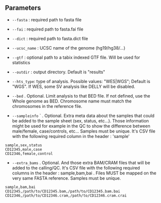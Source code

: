 ## Parameters
* `--fasta` : required path to fasta file
* `--fai` : required path to fasta.fai file
* `--dict` : required path to fasta.dict file
* `--ucsc_name` : UCSC name of the genome (hg19/hg38/...)
* `--gtf` : optional path to a tabix indexed GTF file. Will be used for statistics
* `--outdir` : output directory. Default is "results"
* `--hts_type`: type of analysis. Possible values: "WES|WGS"; Default is "WGS". If WES, some SV analysis like DELLY will be disabled.

* `--bed` . Optional. Limit analysis to that BED file. If not defined, use the Whole genome as BED. Chromosome name must match the chromosomes in the reference file.


* `--sampleinfo` ` . Optional. Extra meta data about the samples that could be added to the sample sheet (sex, status, etc...). Those information might be used for example in the QC to show the difference between male/female, case/controls, etc... Samples must be unique. It's CSV file with the following required column in the header : 'sample'

```
sample,sex,status
CD12345,male,case
CD12346,female,control
```

* `--extra_bams` . Optional. And those extra BAM/CRAM files that will be added to the calling/QC. It's CSV file with the following required columns in the header : sample,bam,bai . Files MUST be mapped on the very same FASTA reference. Samples must be unique.

```
sample,bam,bai
CD12345,/path/to/CD12345.bam,/path/to/CD12345.bam.bai
CD12346,/path/to/CD12346.cram,/path/to/CD12346.cram.crai
```